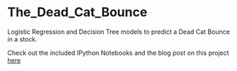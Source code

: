 # The_Dead_Cat_Bounce
Logistic Regression and Decision Tree models to predict a Dead Cat Bounce in a stock.

Check out the included IPython Notebooks and the blog post on this project [here](http://kaushik316-blog.logdown.com/posts/1414156-the-dead-cat-bounce)  
